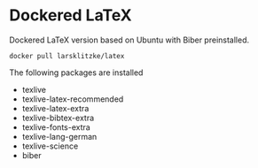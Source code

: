 # Dockered LaTeX

Dockered LaTeX version based on Ubuntu with Biber preinstalled.

```
docker pull larsklitzke/latex
```

The following packages are installed

* texlive 
* texlive-latex-recommended
* texlive-latex-extra
* texlive-bibtex-extra
* texlive-fonts-extra
* texlive-lang-german
* texlive-science
* biber
